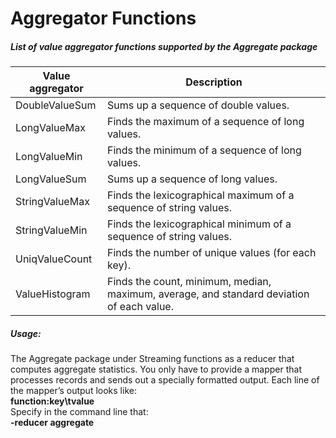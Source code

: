 Aggregator Functions
===

##### List of value aggregator functions supported by the Aggregate package

|__Value aggregator__|__Description__|
|--------------------|---------------|
DoubleValueSum| Sums up a sequence of double values.
LongValueMax| Finds the maximum of a sequence of long values.
LongValueMin| Finds the minimum of a sequence of long values.
LongValueSum| Sums up a sequence of long values.
StringValueMax| Finds the lexicographical maximum of a sequence of string values.
StringValueMin| Finds the lexicographical minimum of a sequence of string values.
UniqValueCount| Finds the number of unique values (for each key).
ValueHistogram| Finds the count, minimum, median, maximum, average, and standard deviation of each value.

##### Usage:
The Aggregate package under Streaming functions as a reducer that computes aggregate statistics.
You only have to provide a mapper that processes records and sends out a specially formatted output.
Each line of the mapper’s output looks like:  
**function:key\tvalue**  
Specify in the command line that:  
**-reducer aggregate**
